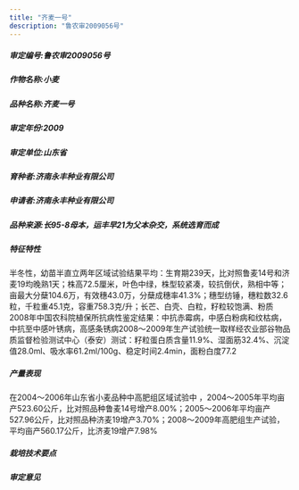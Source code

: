```yaml
---
title: "齐麦一号"
description: "鲁农审2009056号"
---
```

##### 审定编号:鲁农审2009056号

##### 作物名称:小麦

##### 品种名称:齐麦一号

##### 审定年份:2009

##### 审定单位:山东省

##### 育种者:济南永丰种业有限公司

##### 申请者:济南永丰种业有限公司

##### 品种来源:长95-8母本，运丰早21为父本杂交，系统选育而成

##### 特征特性
半冬性，幼苗半直立两年区域试验结果平均：生育期239天，比对照鲁麦14号和济麦19均晚熟1天；株高72.5厘米，叶色中绿，株型较紧凑，较抗倒伏，熟相中等；亩最大分蘖104.6万，有效穗43.0万，分蘖成穗率41.3%；穗型纺锤，穗粒数32.6粒，千粒重45.1克，容重758.3克/升；长芒、白壳、白粒，籽粒较饱满、粉质2008年中国农科院植保所抗病性鉴定结果：中抗赤霉病，中感白粉病和纹枯病，中抗至中感叶锈病，高感条锈病2008～2009年生产试验统一取样经农业部谷物品质监督检验测试中心（泰安）测试：籽粒蛋白质含量11.9%、湿面筋32.4%、沉淀值28.0ml、吸水率61.2ml/100g、稳定时间2.4min，面粉白度77.2

##### 产量表现
在2004～2006年山东省小麦品种中高肥组区域试验中 ，2004～2005年平均亩产523.60公斤，比对照品种鲁麦14号增产8.00%；2005～2006年平均亩产527.96公斤，比对照品种济麦19增产3.70%；2008～2009年高肥组生产试验，平均亩产560.17公斤，比济麦19增产7.98%

##### 栽培技术要点


##### 审定意见

